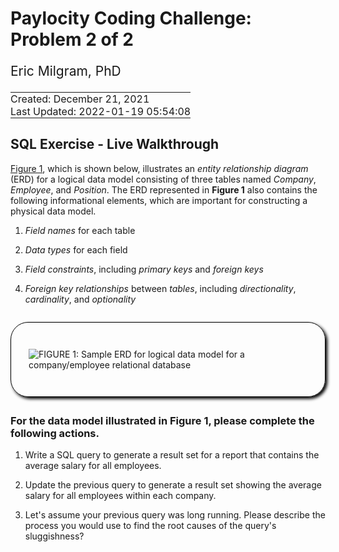 # Paylocity Coding Challenge: Problem 2 of 2

<div style="font-size: 1.5em; padding-bottom: 0;">

Eric Milgram, PhD

</div>

<table>
<tbody>
<tr>
<td style="padding: 0; display: none;">
<a href="https://github.com/ScientificProgrammer/PaylocityCodingChallenge">ScientificProgrammer/PaylocityCodingChallenge</a>
</td>
</tr>
<tr>
<td style="padding: 0;">
Created: December 21, 2021
</td>
</tr>
<tr>
<td style="padding: 0;">
Last Updated: 2022-01-19 05:54:08</span>
</td>
</tr>
</tbody>
</table>

## SQL Exercise - Live Walkthrough

[Figure 1](#fig-container-erd-company-employee-position), which is shown
below, illustrates an *entity relationship diagram* (ERD) for a logical
data model consisting of three tables named *Company*, *Employee*, and
*Position*. The ERD represented in **Figure 1** also contains the
following informational elements, which are important for constructing a
physical data model.

1.  *Field names* for each table

2.  *Data types* for each field

3.  *Field constraints*, including *primary keys* and *foreign keys*

4.  *Foreign key relationships* between *tables*, including
    *directionality*,  
    *cardinality*, and *optionality*

<div id="fig-container-erd-company-employee-position"
style="margin: 2em auto 2em auto; padding: 2em; border: solid thin black; border-radius: 2em; box-shadow: 3px 3px 5px black;">

![**FIGURE 1:** Sample ERD for logical data model for a company/employee
relational
database](./../../img/fig_company_db_schema_939x151.png "Entity Relationship Diagram for a Company/Employee Logical Data Model")

</div>

### For the data model illustrated in **Figure 1**, please complete the following actions.

1.  Write a SQL query to generate a result set for a report that
    contains the  
    average salary for all employees.

2.  Update the previous query to generate a result set showing the
    average  
    salary for all employees within each company.

3.  Let's assume your previous query was long running. Please describe
    the  
    process you would use to find the root causes of the query's
    sluggishness?

<div style="height: 10em;">

</div>
